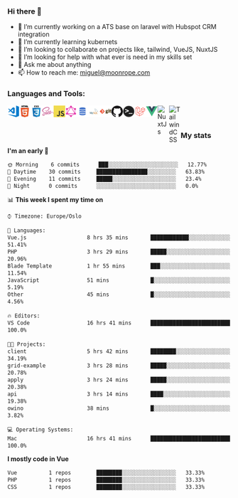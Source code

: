 ### Hi there 👋



- 🔭 I’m currently working on a ATS base on laravel with Hubspot CRM integration
- 🌱 I’m currently learning kubernets
- 👯 I’m looking to collaborate on projects like, tailwind, VueJS, NuxtJS
- 🤔 I’m looking for help with what ever is need in my skills set
- 💬 Ask me about anything 
- 📫 How to reach me: miguel@moonrope.com

### Languages and Tools:

<img align="left" alt="Visual Studio Code" width="26px" src="https://raw.githubusercontent.com/github/explore/80688e429a7d4ef2fca1e82350fe8e3517d3494d/topics/visual-studio-code/visual-studio-code.png" />
<img align="left" alt="HTML5" width="26px" src="https://raw.githubusercontent.com/github/explore/80688e429a7d4ef2fca1e82350fe8e3517d3494d/topics/html/html.png" />
<img align="left" alt="CSS3" width="26px" src="https://raw.githubusercontent.com/github/explore/80688e429a7d4ef2fca1e82350fe8e3517d3494d/topics/css/css.png" />
<img align="left" alt="Sass" width="26px" src="https://raw.githubusercontent.com/github/explore/80688e429a7d4ef2fca1e82350fe8e3517d3494d/topics/sass/sass.png" />
<img align="left" alt="JavaScript" width="26px" src="https://raw.githubusercontent.com/github/explore/80688e429a7d4ef2fca1e82350fe8e3517d3494d/topics/javascript/javascript.png" />
<img align="left" alt="GraphQL" width="26px" src="https://raw.githubusercontent.com/github/explore/80688e429a7d4ef2fca1e82350fe8e3517d3494d/topics/graphql/graphql.png" />
<img align="left" alt="SQL" width="26px" src="https://raw.githubusercontent.com/github/explore/80688e429a7d4ef2fca1e82350fe8e3517d3494d/topics/sql/sql.png" />
<img align="left" alt="MySQL" width="26px" src="https://raw.githubusercontent.com/github/explore/80688e429a7d4ef2fca1e82350fe8e3517d3494d/topics/mysql/mysql.png" />
<img align="left" alt="Git" width="26px" src="https://raw.githubusercontent.com/github/explore/80688e429a7d4ef2fca1e82350fe8e3517d3494d/topics/git/git.png" />
<img align="left" alt="GitHub" width="26px" src="https://raw.githubusercontent.com/github/explore/78df643247d429f6cc873026c0622819ad797942/topics/github/github.png"/>
<img align="left" alt="HTML5" width="26px"src="https://raw.githubusercontent.com/github/explore/80688e429a7d4ef2fca1e82350fe8e3517d3494d/topics/terminal/terminal.png"/>
<img align="left" alt="Laravel" width="26px"src="https://raw.githubusercontent.com/github/explore/56a826d05cf762b2b50ecbe7d492a839b04f3fbf/topics/laravel/laravel.png"/>
<img align="left" alt="Vue" width="26px"src="https://raw.githubusercontent.com/github/explore/80688e429a7d4ef2fca1e82350fe8e3517d3494d/topics/vue/vue.png"/>
<img align="left" alt="NuxtJs" width="26px"src="https://avatars2.githubusercontent.com/u/23360933?s=200&v=4"/>
<img align="left" alt="TailwindCSS" width="26px"src="https://avatars3.githubusercontent.com/u/67109815?s=200&v=4"/>


<br />
<br />

### My stats

<!--START_SECTION:waka-->
**I'm an early 🐤** 

```text
🌞 Morning    6 commits      ███░░░░░░░░░░░░░░░░░░░░░░   12.77% 
🌆 Daytime    30 commits     ████████████████░░░░░░░░░   63.83% 
🌃 Evening    11 commits     █████░░░░░░░░░░░░░░░░░░░░   23.4% 
🌙 Night      0 commits      ░░░░░░░░░░░░░░░░░░░░░░░░░   0.0%

```


📊 **This week I spent my time on** 

```text
⌚︎ Timezone: Europe/Oslo

💬 Languages: 
Vue.js                   8 hrs 35 mins       ████████████░░░░░░░░░░░░░   51.41% 
PHP                      3 hrs 29 mins       █████░░░░░░░░░░░░░░░░░░░░   20.96% 
Blade Template           1 hr 55 mins        ███░░░░░░░░░░░░░░░░░░░░░░   11.54% 
JavaScript               51 mins             █░░░░░░░░░░░░░░░░░░░░░░░░   5.19% 
Other                    45 mins             █░░░░░░░░░░░░░░░░░░░░░░░░   4.56%

🔥 Editors: 
VS Code                  16 hrs 41 mins      █████████████████████████   100.0%

🐱‍💻 Projects: 
client                   5 hrs 42 mins       ████████░░░░░░░░░░░░░░░░░   34.19% 
grid-example             3 hrs 28 mins       █████░░░░░░░░░░░░░░░░░░░░   20.78% 
apply                    3 hrs 24 mins       █████░░░░░░░░░░░░░░░░░░░░   20.38% 
api                      3 hrs 14 mins       ████░░░░░░░░░░░░░░░░░░░░░   19.38% 
owino                    38 mins             █░░░░░░░░░░░░░░░░░░░░░░░░   3.82%

💻 Operating Systems: 
Mac                      16 hrs 41 mins      █████████████████████████   100.0%

```

**I mostly code in Vue** 

```text
Vue          1 repos        ████████░░░░░░░░░░░░░░░░░   33.33% 
PHP          1 repos        ████████░░░░░░░░░░░░░░░░░   33.33% 
CSS          1 repos        ████████░░░░░░░░░░░░░░░░░   33.33%

```



<!--END_SECTION:waka-->

